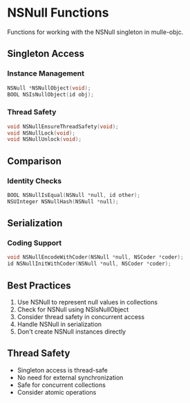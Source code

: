 # NSNull Functions

Functions for working with the NSNull singleton in mulle-objc.

## Singleton Access

### Instance Management

``` c
NSNull *NSNullObject(void);
BOOL NSIsNullObject(id obj);
```

### Thread Safety

``` c
void NSNullEnsureThreadSafety(void);
void NSNullLock(void);
void NSNullUnlock(void);
```

## Comparison

### Identity Checks

``` c
BOOL NSNullIsEqual(NSNull *null, id other);
NSUInteger NSNullHash(NSNull *null);
```

## Serialization

### Coding Support

``` c
void NSNullEncodeWithCoder(NSNull *null, NSCoder *coder);
id NSNullInitWithCoder(NSNull *null, NSCoder *coder);
```

## Best Practices

1.  Use NSNull to represent null values in collections
2.  Check for NSNull using NSIsNullObject
3.  Consider thread safety in concurrent access
4.  Handle NSNull in serialization
5.  Don't create NSNull instances directly

## Thread Safety

-   Singleton access is thread-safe
-   No need for external synchronization
-   Safe for concurrent collections
-   Consider atomic operations
